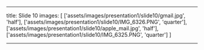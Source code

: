 ---

title: Slide 10
images: [
          ['assets/images/presentation1/slide10/gmail.jpg', 'half'],
          ['assets/images/presentation1/slide10/IMG_6326.PNG', 'quarter'],
          ['assets/images/presentation1/slide10/apple_mail.jpg', 'half'],
          ['assets/images/presentation1/slide10/IMG_6325.PNG', 'quarter']
        ]

---
